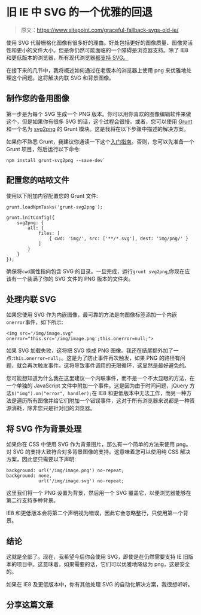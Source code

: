 # 旧 IE 中 SVG 的一个优雅的回退

> 原文：<https://www.sitepoint.com/graceful-fallback-svgs-old-ie/>

使用 SVG 代替栅格化图像有很多好的理由。好处包括更好的图像质量、图像灵活性和更小的文件大小。但是你仍然可能面临的一个障碍是浏览器支持。除了 IE8 和更低版本的浏览器，所有现代浏览器[都支持 SVG。](http://caniuse.com/#feat=svg)

在接下来的几节中，我将概述如何通过在老版本的浏览器上使用 png 来优雅地处理这个问题。这将解决内联 SVG 和背景图像。

## 制作您的备用图像

第一步是为每个 SVG 生成一个 PNG 版本。你可以用你喜欢的图像编辑软件来做这个，但是如果你有很多 SVG 的话，这个过程会很慢。或者，您可以使用 [Grunt](http://gruntjs.com/) 和一个名为 [svg2png](https://github.com/dbushell/grunt-svg2png) 的 Grunt 模块。这是我将在以下步骤中描述的解决方案。

如果你不熟悉 Grunt，我建议你通读一下这个[入门指南](http://gruntjs.com/getting-started)。否则，您可以先准备一个 Grunt 项目，然后运行以下命令:

```
npm install grunt-svg2png --save-dev`
```

## 配置您的咕哝文件

使用以下附加内容配置您的 Grunt 文件:

```
grunt.loadNpmTasks('grunt-svg2png');

grunt.initConfig({
    svg2png: {
        all: {
            files: [
                { cwd: 'img/', src: ['**/*.svg'], dest: 'img/png/' }
            ]
        }
    }
});
```

确保将`cwd`属性指向包含 SVG 的目录。一旦完成，运行`grunt svg2png`,你现在应该有一个装满了你的 SVG 文件的 PNG 版本的文件夹。

## 处理内联 SVG

如果您使用 SVG 作为内嵌图像，最可靠的方法是向图像标签添加一个内嵌`onerror`事件，如下所示:

```
<img src="/img/image.svg" onerror="this.src='/img/image.png';this.onerror=null;">
```

如果 SVG 加载失败，这将把 SVG 换成 PNG 图像。我还在结尾额外加了一点:`this.onerror=null;`。这是为了防止事件再次触发，如果 PNG 的路径有问题，就会再次触发事件。这将导致事件调用的无限循环，这显然是最好避免的。

您可能想知道为什么我在这里建议一个内联事件，而不是一个不太显眼的方法，在一个单独的 JavaScript 文件中附加一个事件。这是因为由于时间问题，jQuery 方法`$("img").on("error", handler);`在 IE8 和更低版本中无法工作，而另一种方法是遍历所有图像并给它们附加一个错误事件，这对于所有浏览器来说都是一种资源消耗，除非您只是针对旧的浏览器。

## 将 SVG 作为背景处理

如果你在 CSS 中使用 SVG 作为背景图片，那么有一个简单的方法来使用 png。对 SVG 的支持大致符合对多背景图像的支持。这意味着您可以使用纯 CSS 解决方案，因此您只需要以下声明:

```
background: url('/img/image.png') no-repeat;
background: none,
            url('/img/image.svg') no-repeat;
```

这里我们将一个 PNG 设置为背景，然后用一个 SVG 覆盖它，以便浏览器能够在第二行支持多种背景。

IE8 和更低版本会将第二个声明视为错误，因此它会忽略整行，只使用第一个背景。

## 结论

这就是全部了。现在，我希望今后你会使用 SVG，即使是在仍然需要支持 IE 旧版本的项目中。这意味着，如果需要的话，它们可以优雅地降级为 png，这是安全的。

如果在 IE8 及更低版本中，你有其他处理 SVG 的自动化解决方案，我很想听听。

## 分享这篇文章